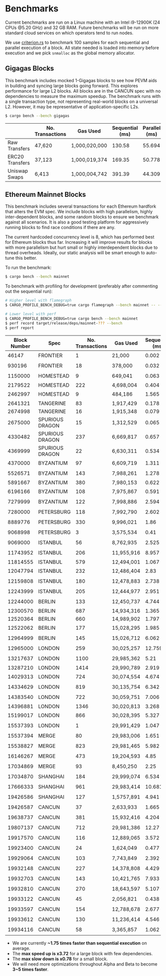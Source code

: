 # Benchmarks

Current benchmarks are run on a Linux machine with an Intel i9-12900K (24 CPUs @5.20 GHz) and 32 GB RAM. Future benchmarks will be run on more standard cloud services on which operators tend to run nodes.

We use [criterion.rs](https://github.com/bheisler/criterion.rs) to benchmark 100 samples for each sequential and parallel execution of a block. All state needed is loaded into memory before execution and we pick `snmalloc` as the global memory allocator.

## Gigagas Blocks

This benchmark includes mocked 1-Gigagas blocks to see how PEVM aids in building and syncing large blocks going forward. This explores performance for large L2 blocks. All blocks are in the CANCUN spec with no dependencies to measure the maximum speedup. The benchmark runs with a single transaction type, not representing real-world blocks on a universal L2. However, it may be representative of application-specific L2s.

```sh
$ cargo bench --bench gigagas
```

|                 | No. Transactions | Gas Used      | Sequential (ms) | Parallel (ms) | Speedup    |
| --------------- | ---------------- | ------------- | --------------- | ------------- | ---------- |
| Raw Transfers   | 47,620           | 1,000,020,000 | 130.58          | 55.694        | 🟢2.34     |
| ERC20 Transfers | 37,123           | 1,000,019,374 | 169.35          | 50.778        | 🟢3.34     |
| Uniswap Swaps   | 6,413            | 1,000,004,742 | 391.39          | 44.309        | 🟢**8.83** |

## Ethereum Mainnet Blocks

This benchmark includes several transactions for each Ethereum hardfork that alters the EVM spec. We include blocks with high parallelism, highly inter-dependent blocks, and some random blocks to ensure we benchmark against all scenarios. It is also a good testing platform for aggressively running blocks to find race conditions if there are any.

The current hardcoded concurrency level is 8, which has performed best for Ethereum blocks thus far. Increasing it will improve results for blocks with more parallelism but hurt small or highly interdependent blocks due to thread overheads. Ideally, our static analysis will be smart enough to auto-tune this better.

To run the benchmark:

```sh
$ cargo bench --bench mainnet
```

To benchmark with profiling for development (preferably after commenting out the sequential run):

```sh
# Higher level with flamegraph
$ CARGO_PROFILE_BENCH_DEBUG=true cargo flamegraph --bench mainnet -- --bench

# Lower level with perf
$ CARGO_PROFILE_BENCH_DEBUG=true cargo bench --bench mainnet
$ perf record target/release/deps/mainnet-??? --bench
$ perf report
```

| Block Number | Spec            | No. Transactions | Gas Used   | Sequential (ms) | Parallel (ms) | Speedup    |
| ------------ | --------------- | ---------------- | ---------- | --------------- | ------------- | ---------- |
| 46147        | FRONTIER        | 1                | 21,000     | 0.002           | 0.002         | ⚪1        |
| 930196       | FRONTIER        | 18               | 378,000    | 0.032           | 0.031         | ⚪1        |
| 1150000      | HOMESTEAD       | 9                | 649,041    | 0.063           | 0.062         | ⚪1        |
| 2179522      | HOMESTEAD       | 222              | 4,698,004  | 0.404           | 0.41          | 🔴0.99     |
| 2462997      | HOMESTEAD       | 9                | 484,186    | 1.565           | 1.563         | ⚪1        |
| 2641321      | TANGERINE       | 83               | 1,917,429  | 0.178           | 0.183         | 🔴0.97     |
| 2674998      | TANGERINE       | 16               | 1,915,348  | 0.079           | 0.094         | 🔴0.84     |
| 2675000      | SPURIOUS DRAGON | 15               | 1,312,529  | 0.065           | 0.084         | 🔴**0.78** |
| 4330482      | SPURIOUS DRAGON | 237              | 6,669,817  | 0.657           | 0.4           | 🟢1.64     |
| 4369999      | SPURIOUS DRAGON | 22               | 6,630,311  | 0.534           | 0.338         | 🟢1.58     |
| 4370000      | BYZANTIUM       | 97               | 6,609,719  | 1.311           | 1.21          | 🟢1.08     |
| 5526571      | BYZANTIUM       | 143              | 7,988,261  | 1.278           | 0.623         | 🟢2.05     |
| 5891667      | BYZANTIUM       | 380              | 7,980,153  | 0.622           | 0.634         | 🔴0.98     |
| 6196166      | BYZANTIUM       | 108              | 7,975,867  | 0.591           | 0.571         | 🟢1.04     |
| 7279999      | BYZANTIUM       | 122              | 7,998,886  | 2.594           | 0.698         | 🟢**3.72** |
| 7280000      | PETERSBURG      | 118              | 7,992,790  | 2.602           | 1.427         | 🟢1.82     |
| 8889776      | PETERSBURG      | 330              | 9,996,021  | 1.86            | 0.803         | 🟢2.32     |
| 9068998      | PETERSBURG      | 3                | 3,575,534  | 0.41            | 0.41          | ⚪1        |
| 9069000      | ISTANBUL        | 56               | 8,762,935  | 2.525           | 1.406         | 🟢1.8      |
| 11743952     | ISTANBUL        | 206              | 11,955,916 | 8.957           | 6.395         | 🟢1.4      |
| 11814555     | ISTANBUL        | 579              | 12,494,001 | 1.067           | 1.097         | 🔴0.97     |
| 12047794     | ISTANBUL        | 232              | 12,486,404 | 2.83            | 1.201         | 🟢2.36     |
| 12159808     | ISTANBUL        | 180              | 12,478,883 | 2.738           | 1.482         | 🟢1.85     |
| 12243999     | ISTANBUL        | 205              | 12,444,977 | 2.951           | 1.146         | 🟢2.58     |
| 12244000     | BERLIN          | 133              | 12,450,737 | 4.744           | 3.406         | 🟢1.39     |
| 12300570     | BERLIN          | 687              | 14,934,316 | 1.365           | 1.4           | 🔴0.98     |
| 12520364     | BERLIN          | 660              | 14,989,902 | 1.797           | 1.832         | 🔴0.98     |
| 12522062     | BERLIN          | 177              | 15,028,295 | 1.985           | 0.948         | 🟢2.09     |
| 12964999     | BERLIN          | 145              | 15,026,712 | 6.062           | 3.455         | 🟢1.75     |
| 12965000     | LONDON          | 259              | 30,025,257 | 12.759          | 4.06          | 🟢3.14     |
| 13217637     | LONDON          | 1100             | 29,985,362 | 5.21            | 4.187         | 🟢1.24     |
| 13287210     | LONDON          | 1414             | 29,990,789 | 2.919           | 2.954         | 🔴0.99     |
| 14029313     | LONDON          | 724              | 30,074,554 | 4.674           | 1.602         | 🟢2.92     |
| 14334629     | LONDON          | 819              | 30,135,754 | 6.342           | 3.29          | 🟢1.93     |
| 14383540     | LONDON          | 722              | 30,059,751 | 7.006           | 3.949         | 🟢2.38     |
| 14396881     | LONDON          | 1346             | 30,020,813 | 3.268           | 3.364         | 🔴0.97     |
| 15199017     | LONDON          | 866              | 30,028,395 | 5.327           | 2.684         | 🟢1.98     |
| 15537393     | LONDON          | 1                | 29,991,429 | 1.047           | 1.048         | ⚪1        |
| 15537394     | MERGE           | 80               | 29,983,006 | 1.651           | 1.19          | 🟢1.39     |
| 15538827     | MERGE           | 823              | 29,981,465 | 5.982           | 3.441         | 🟢1.74     |
| 16146267     | MERGE           | 473              | 19,204,593 | 4.85            | 2.035         | 🟢2.38     |
| 17034869     | MERGE           | 93               | 8,450,250  | 2.25            | 0.931         | 🟢2.42     |
| 17034870     | SHANGHAI        | 184              | 29,999,074 | 6.534           | 3.14          | 🟢2.08     |
| 17666333     | SHANGHAI        | 961              | 29,983,414 | 10.681          | 6.434         | 🟢1.66     |
| 19426586     | SHANGHAI        | 127              | 1,5757,891 | 4.941           | 2.5           | 🟢1.98     |
| 19426587     | CANCUN          | 37               | 2,633,933  | 1.665           | 1.1           | 🟢1.51     |
| 19638737     | CANCUN          | 381              | 15,932,416 | 4.204           | 2.245         | 🟢1.87     |
| 19807137     | CANCUN          | 712              | 29,981,386 | 12.27           | 6.703         | 🟢1.83     |
| 19917570     | CANCUN          | 116              | 12,889,065 | 3.572           | 1.47          | 🟢2.43     |
| 19923400     | CANCUN          | 24               | 1,624,049  | 0.477           | 0.406         | 🟢1.18     |
| 19929064     | CANCUN          | 103              | 7,743,849  | 2.392           | 1.321         | 🟢1.81     |
| 19932148     | CANCUN          | 227              | 14,378,808 | 4.429           | 2.31          | 🟢1.92     |
| 19932703     | CANCUN          | 143              | 10,421,765 | 7.933           | 6.072         | 🟢1.31     |
| 19932810     | CANCUN          | 270              | 18,643,597 | 5.107           | 2.613         | 🟢1.95     |
| 19933122     | CANCUN          | 45               | 2,056,821  | 0.438           | 0.3           | 🟢1.46     |
| 19933597     | CANCUN          | 154              | 12,788,678 | 2.677           | 1.651         | 🟢1.62     |
| 19933612     | CANCUN          | 130              | 11,236,414 | 4.546           | 1.406         | 🟢3.23     |
| 19934116     | CANCUN          | 58               | 3,365,857  | 1.062           | 0.637         | 🟢1.67     |

- We are currently **~1.75 times faster than sequential execution** on average.
- The **max speed up is x3.72** for a large block with few dependencies.
- The **max slow down is x0.78** for a small block.
- We will need more optimizations throughout Alpha and Beta to become **3~5 times faster**.
